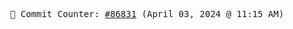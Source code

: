 <p align="center">
    <samp>
        📮 Commit Counter: <a href="https://github.com/Javascript-void0/Javascript-void0/commits/main">#86831</a> (April 03, 2024 @ 11:15 AM)
    </samp>
</p>